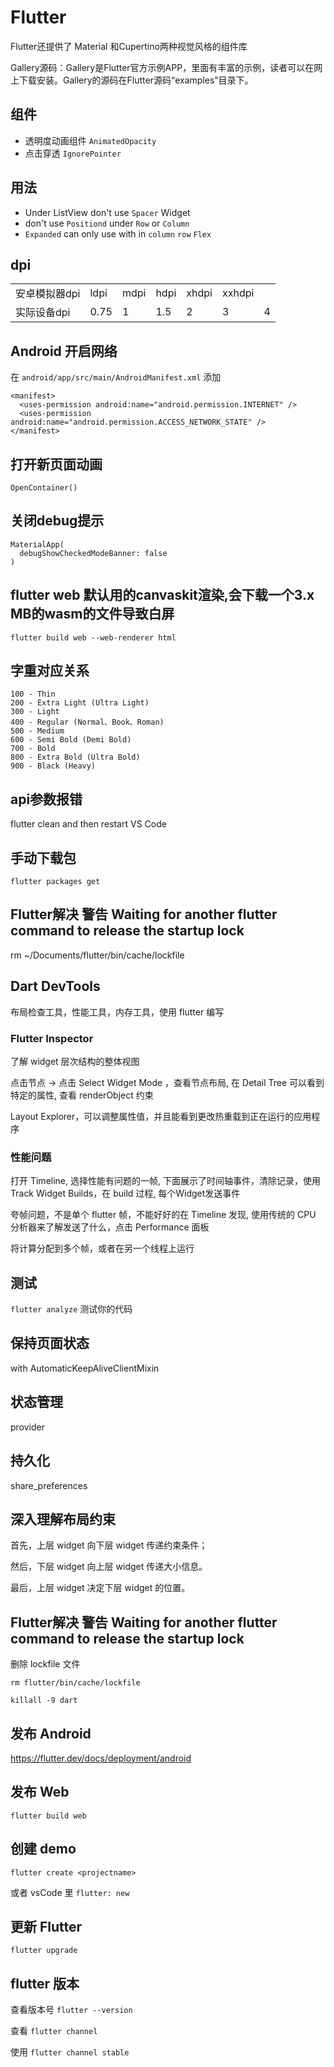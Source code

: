# Flutter

Flutter还提供了 Material 和Cupertino两种视觉风格的组件库

Gallery源码：Gallery是Flutter官方示例APP，里面有丰富的示例，读者可以在网上下载安装。Gallery的源码在Flutter源码“examples”目录下。

## 组件

- 透明度动画组件 `AnimatedOpacity`
- 点击穿透 `IgnorePointer`

## 用法

- Under ListView don't use `Spacer` Widget
- don't use `Positiond` under `Row` or `Column`
- `Expanded` can only use with in `column` `row` `Flex`


## dpi

| | | | | | | |
| -|-|-|-|-|-|-|
|安卓模拟器dpi|ldpi| mdpi|  hdpi| xhdpi| xxhdpi|
|实际设备dpi| 0.75 | 1 | 1.5 | 2 | 3 | 4 |

## Android 开启网络

在 `android/app/src/main/AndroidManifest.xml` 添加

```
<manifest>
  <uses-permission android:name="android.permission.INTERNET" />
  <uses-permission android:name="android.permission.ACCESS_NETWORK_STATE" />
</manifest>
```

## 打开新页面动画

`OpenContainer()`

## 关闭debug提示

```
MaterialApp(
  debugShowCheckedModeBanner: false
)
```


## flutter web 默认用的canvaskit渲染,会下载一个3.x MB的wasm的文件导致白屏

`flutter build web --web-renderer html`

## 字重对应关系
```
100 - Thin
200 - Extra Light (Ultra Light)
300 - Light
400 - Regular (Normal、Book、Roman)
500 - Medium
600 - Semi Bold (Demi Bold)
700 - Bold
800 - Extra Bold (Ultra Bold)
900 - Black (Heavy)
```

## api参数报错

flutter clean and then restart VS Code

## 手动下载包

`flutter packages get`

## Flutter解决 警告 Waiting for another flutter command to release the startup lock

rm ~/Documents/flutter/bin/cache/lockfile

## Dart DevTools

布局检查工具，性能工具，内存工具，使用 flutter 编写

### Flutter Inspector

了解 widget 层次结构的整体视图

点击节点 -> 点击 Select Widget Mode ，查看节点布局, 在 Detail Tree 可以看到特定的属性, 查看 renderObject 约束

Layout Explorer，可以调整属性值，并且能看到更改热重载到正在运行的应用程序

### 性能问题

打开 Timeline, 选择性能有问题的一帧, 下面展示了时间轴事件，清除记录，使用 Track Widget Builds，在 build 过程, 每个Widget发送事件

夸帧问题，不是单个 flutter 帧，不能好好的在 Timeline 发现, 使用传统的 CPU 分析器来了解发送了什么，点击 Performance 面板

将计算分配到多个帧，或者在另一个线程上运行


## 测试

`flutter analyze` 测试你的代码

## 保持页面状态

with AutomaticKeepAliveClientMixin

## 状态管理

provider

## 持久化

share_preferences

## 深入理解布局约束

首先，上层 widget 向下层 widget 传递约束条件；

然后，下层 widget 向上层 widget 传递大小信息。

最后，上层 widget 决定下层 widget 的位置。

## Flutter解决 警告 Waiting for another flutter command to release the startup lock

删除 lockfile 文件

`rm flutter/bin/cache/lockfile`

`killall -9 dart`

## 发布 Android

https://flutter.dev/docs/deployment/android


## 发布 Web

`flutter build web`

## 创建 demo

`flutter create <projectname>`

或者 vsCode 里 `flutter: new`

## 更新 Flutter

`flutter upgrade`

## flutter 版本

查看版本号 `flutter --version`

查看 `flutter channel`

使用 `flutter channel stable`
